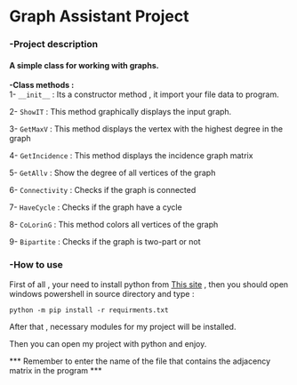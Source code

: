 # Graph Assistant Project

<h3>-Project description</h3>
<h4>A simple class for working with graphs.</h4>

<b>-Class methods :</b>
<br>
1- `__init__` : Its a constructor method , it import your file data to program.

2- `ShowIT` : This method graphically displays the input graph.

3- `GetMaxV` : This method displays the vertex with the highest degree in the graph

4- `GetIncidence` : This method displays the incidence graph matrix

5- `GetAllv` : Show the degree of all vertices of the graph

6- `Connectivity` : Checks if the graph is connected

7- `HaveCycle` : Checks if the graph have a cycle

8- `CoLorinG` : This method colors all vertices of the graph

9- `Bipartite` : Checks if the graph is two-part or not


<h3>-How to use</h3>
First of all , your need to install python from <a href="https://www.python.org/downloads">This site</a> , then you should open windows powershell in source directory and type :

<code>python -m pip install -r requirments.txt</code>

After that , necessary modules for my project will be installed.

Then you can open my project with python and enjoy.


*** Remember to enter the name of the file that contains the adjacency matrix in the program ***
